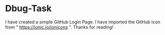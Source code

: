 # Dbug-Task

I have created a simple GitHub Login Page. 
I have imported the GitHub icon from " https://ionic.io/ionicons ".
Thanks for reading!
